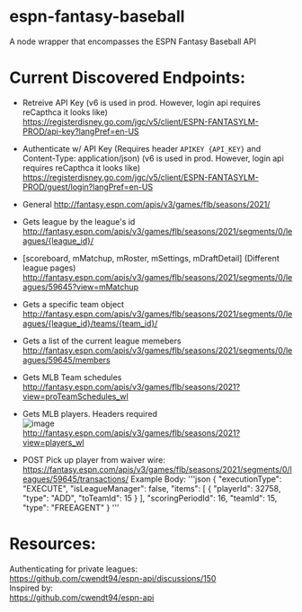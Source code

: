# espn-fantasy-baseball
A node wrapper that encompasses the ESPN Fantasy Baseball API

# Current Discovered Endpoints:
- Retreive API Key (v6 is used in prod. However, login api requires reCapthca it looks like)  
https://registerdisney.go.com/jgc/v5/client/ESPN-FANTASYLM-PROD/api-key?langPref=en-US

- Authenticate w/ API Key (Requires header `APIKEY {API_KEY}` and Content-Type: application/json) (v6 is used in prod. However, login api requires reCapthca it looks like)  
https://registerdisney.go.com/jgc/v5/client/ESPN-FANTASYLM-PROD/guest/login?langPref=en-US

- General
http://fantasy.espn.com/apis/v3/games/flb/seasons/2021/

- Gets league by the league's id  
http://fantasy.espn.com/apis/v3/games/flb/seasons/2021/segments/0/leagues/{league_id}/

- \[scoreboard, mMatchup, mRoster, mSettings, mDraftDetail] (Different league pages)  
http://fantasy.espn.com/apis/v3/games/flb/seasons/2021/segments/0/leagues/59645?view=mMatchup

- Gets a specific team object  
http://fantasy.espn.com/apis/v3/games/flb/seasons/2021/segments/0/leagues/{league_id}/teams/{team_id}/

- Gets a list of the current league memebers  
http://fantasy.espn.com/apis/v3/games/flb/seasons/2021/segments/0/leagues/59645/members

- Gets MLB Team schedules  
http://fantasy.espn.com/apis/v3/games/flb/seasons/2021?view=proTeamSchedules_wl

- Gets MLB players. Headers required  
    ![image](https://user-images.githubusercontent.com/14021591/114256743-1f4e7b00-9981-11eb-8778-a730c0a18d4b.png)     
http://fantasy.espn.com/apis/v3/games/flb/seasons/2021?view=players_wl

- POST Pick up player from waiver wire: 
https://fantasy.espn.com/apis/v3/games/flb/seasons/2021/segments/0/leagues/59645/transactions/ 
Example Body:
'''json
{
    "executionType": "EXECUTE",
    "isLeagueManager": false,
    "items": [
        {
            "playerId": 32758,
            "type": "ADD",
            "toTeamId": 15
        }
    ],
    "scoringPeriodId": 16,
    "teamId": 15,
    "type": "FREEAGENT"
}
'''

# Resources:
Authenticating for private leagues:  
https://github.com/cwendt94/espn-api/discussions/150  
Inspired by:  
https://github.com/cwendt94/espn-api  
